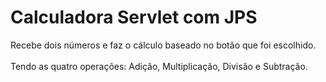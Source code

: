 # Calculadora Servlet com JPS

Recebe dois números e faz o cálculo baseado no botão que foi escolhido.<br></br> 
Tendo as quatro operações: Adição, Multiplicação, Divisão e Subtração.</br>
